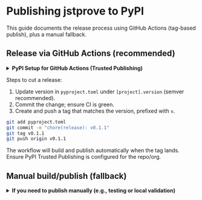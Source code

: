 # Publishing jstprove to PyPI

This guide documents the release process using GitHub Actions (tag-based publish), plus a manual fallback.

## Release via GitHub Actions (recommended)

<details>
<summary><strong>PyPI Setup for GitHub Actions (Trusted Publishing)</strong></summary>

Needs to be done only once. To enable automated publishing from GitHub Actions,
the repository owner must configure Trusted Publishing on the PyPI side:

1. **Log in to PyPI** as an Owner or Maintainer of the project at https://pypi.org/manage/account/publishing/
2. **Scroll to the "Add a new pending publisher" section.**
3. **Click "GutHub" tab**.
4. **Fill in the following:**
   - **Owner**: `inference-labs-inc` (your GitHub organization or username)
   - **Repository name**: `dsperse` (your repo name)
   - **Workflow name**: (optional, leave blank to allow any workflow)
5. **Save the publisher.**
6. **Verify the publisher is listed and active.**

No PyPI API token is needed when using Trusted Publishing. The GitHub Actions workflow must use the `pypa/gh-action-pypi-publish` action, which will authenticate automatically.

For more details, see: https://docs.pypi.org/trusted-publishers/adding-a-publisher/

</details>

Steps to cut a release:

1. Update version in `pyproject.toml` under `[project].version` (semver recommended).
2. Commit the change; ensure CI is green.
3. Create and push a tag that matches the version, prefixed with `v`.

```bash
git add pyproject.toml
git commit -m "chore(release): v0.1.1"
git tag v0.1.1
git push origin v0.1.1
```

The workflow will build and publish automatically when the tag lands.
Ensure PyPI Trusted Publishing is configured for the repo/org.

## Manual build/publish (fallback)

<details>
<summary><strong>If you need to publish manually (e.g., testing or local validation)</strong></summary>

### Prerequisites

- Python 3.10+
- A virtual environment (recommended)
- PyPI account with Maintainer/Owner permission for `jstprove`
- API token created at https://pypi.org/manage/account/token/
- Required tools:

```bash
python -m pip install --upgrade pip build twine
```

Optional: configure `~/.pypirc` for convenience:

```ini
# ~/.pypirc
[distutils]
index-servers = pypi testpypi

[pypi]
username = __token__
password = pypi-<your-token>

[testpypi]
repository = https://test.pypi.org/legacy/
username = __token__
password = pypi-<your-testpypi-token>
```

You can also export credentials per session:

```bash
export TWINE_USERNAME=__token__
export TWINE_PASSWORD=pypi-<your-token>
```

### Build the package

```bash
python -m pip install --upgrade pip build twine
python -m build
python -m twine check dist/*
```

Optional: inspect file contents (sdist):

```bash
tar -tf dist/kubz-<version>.tar.gz | head -n 50
```

### Test the package locally

Install the wheel into a clean environment and smoke-test the CLI.

```bash
python -m venv .venv-test
source .venv-test/bin/activate
pip install dist/kubz-*.whl
kubz --help
```

### Publish to TestPyPI (recommended)

Upload to TestPyPI first to validate metadata and installability.

```bash
python -m twine upload -r testpypi dist/*
```

Test install from TestPyPI (note: dependencies resolve from PyPI):

```bash
pip install --index-url https://test.pypi.org/simple --extra-index-url https://pypi.org/simple jstprove==<version>
```

### Publish to PyPI

When satisfied with testing, upload to PyPI:

```bash
python -m twine upload dist/*
```

</details>
